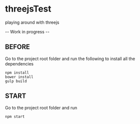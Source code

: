 # threejsTest
playing around with threejs

-- Work in progress --

## BEFORE
Go to the project root folder and run the following to install all the dependencies
```
npm install
bower install
gulp build
```

## START
Go to the project root folder and run
```
npm start
```
